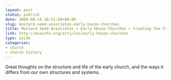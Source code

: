 ```yaml
---
layout: post
status: publish
date: 2009-08-14 18:51:50+00:00
slug: mustard-seed-associates-early-house-churches
title: Mustard Seed Associates » Early House Churches » Creating the future one mustard seed at a time
link: http://msainfo.org/articles/early-house-churches
type: aside
categories:
- church
- church history
---
```


Great thoughts on the structure and life of the early church, and the ways it differs from our own structures and systems.
